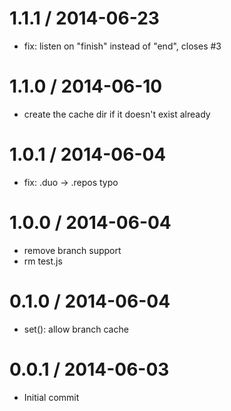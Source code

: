 
1.1.1 / 2014-06-23
==================

 * fix: listen on "finish" instead of "end", closes #3

1.1.0 / 2014-06-10
==================

 * create the cache dir if it doesn't exist already

1.0.1 / 2014-06-04
==================

 * fix: .duo -> .repos typo

1.0.0 / 2014-06-04
==================

 * remove branch support
 * rm test.js

0.1.0 / 2014-06-04
==================

 * set(): allow branch cache

0.0.1 / 2014-06-03
==================

 * Initial commit


